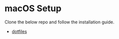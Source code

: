 # macOS Setup

Clone the below repo and follow the installation guide.

- [dotfiles](https://github.com/boldandbrad/dotfiles)
